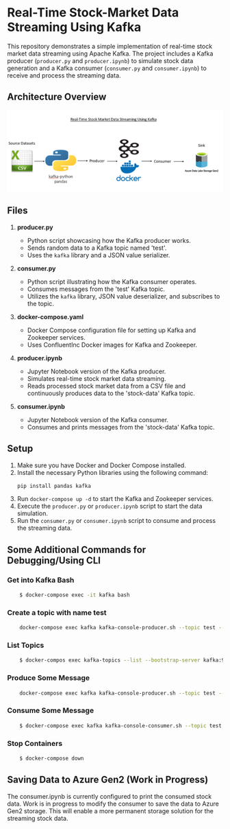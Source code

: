 # Real-Time Stock-Market Data Streaming Using Kafka

This repository demonstrates a simple implementation of real-time stock market data streaming using Apache Kafka. The project includes a Kafka producer (`producer.py` and `producer.ipynb`) to simulate stock data generation and a Kafka consumer (`consumer.py` and `consumer.ipynb`) to receive and process the streaming data.

## Architecture Overview

![Project Architecture](./Architecture.png)

## Files

1. **producer.py**
   - Python script showcasing how the Kafka producer works.
   - Sends random data to a Kafka topic named 'test'.
   - Uses the `kafka` library and a JSON value serializer.

2. **consumer.py**
   - Python script illustrating how the Kafka consumer operates.
   - Consumes messages from the 'test' Kafka topic.
   - Utilizes the `kafka` library, JSON value deserializer, and subscribes to the topic.

3. **docker-compose.yaml**
   - Docker Compose configuration file for setting up Kafka and Zookeeper services.
   - Uses ConfluentInc Docker images for Kafka and Zookeeper.

4. **producer.ipynb**
   - Jupyter Notebook version of the Kafka producer.
   - Simulates real-time stock market data streaming.
   - Reads processed stock market data from a CSV file and continuously produces data to the 'stock-data' Kafka topic.

5. **consumer.ipynb**
   - Jupyter Notebook version of the Kafka consumer.
   - Consumes and prints messages from the 'stock-data' Kafka topic.

## Setup

1. Make sure you have Docker and Docker Compose installed.
2. Install the necessary Python libraries using the following command:
   ```bash
   pip install pandas kafka
   ```
3. Run `docker-compose up -d` to start the Kafka and Zookeeper services.
4. Execute the `producer.py` or `producer.ipynb` script to start the data simulation.
5. Run the `consumer.py` or `consumer.ipynb` script to consume and process the streaming data.

## Some Additional Commands for Debugging/Using CLI

### Get into Kafka Bash
```bash
    $ docker-compose exec -it kafka bash
```

### Create a topic with name test
```bash    
    docker-compose exec kafka kafka-console-producer.sh --topic test --broker-list kafka:9092
```
### List Topics
```bash    
    $ docker-compos exec kafka-topics --list --bootstrap-server kafka:9092
```
### Produce Some Message
```bash    
    docker-compose exec kafka kafka-console-producer.sh --topic test --broker-list kafka:9092
```
### Consume Some Message
```bash    
    $ docker-compose exec kafka kafka-console-consumer.sh --topic test --from-beginning --bootstrap-server kafka:9092
```
### Stop Containers
```bash
    $ docker-compose down
```
## Saving Data to Azure Gen2 (Work in Progress)
The consumer.ipynb is currently configured to print the consumed stock data. Work is in progress to modify the consumer to save the data to Azure Gen2 storage. This will enable a more permanent storage solution for the streaming stock data.



